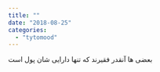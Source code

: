 ```yaml
---
title: ""
date: "2018-08-25"
categories: 
  - "tytomood"
---
```


بعضی ها آنقدر فقیرند که تنها دارایی شان پول است
